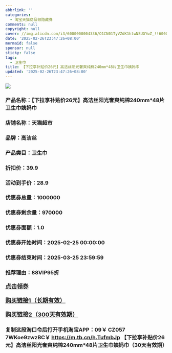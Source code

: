 ```yaml
---
abbrlink: ''
categories:
  - 淘宝天猫商品领隐藏券
comments: null
copyright: null
cover: //img.alicdn.com/i3/6000000004336/O1CN01TyVZdK1htwNSUGYwZ_!!6000000004336-0-sm.jpg
date: '2025-02-26T23:47:26+08:00'
mermaid: false
sponsor: null
sticky: false
tags:
  - 卫生巾
title: 【下拉享补贴价26元】高洁丝阳光奢爽纯棉240mm*48片卫生巾姨妈巾
updated: '2025-02-26T23:47:26+08:00'
--- 
```


![](//img.alicdn.com/i3/6000000004336/O1CN01TyVZdK1htwNSUGYwZ_!!6000000004336-0-sm.jpg)

### 产品名称：【下拉享补贴价26元】高洁丝阳光奢爽纯棉240mm*48片卫生巾姨妈巾
### 店铺名称：天猫超市
### 品牌：高洁丝
### 产品类目：卫生巾
### 折扣价：39.9
### 活动到手价：28.9
### 优惠券总量：1000000
### 优惠券剩余量：970000
### 优惠券面额：1.0
### 优惠券开始时间：2025-02-25 00:00:00	
### 优惠券结束时间：2025-03-25 23:59:59	
### 推荐理由：88VIP95折

<p style="font-size: 18px; font-weight: bold;">
  <a href="https://uland.taobao.com/coupon/edetail?e=8Zpm0AXZB3WlhHvvyUNXZfh8CuWt5YH5OVuOuRD5gLJMmdsrkidbOWBzzpT26idJ07EaXiUmHNsvkrfTMDjvDditU%2FCrLvwdeidtg%2F6GGIUtZXDY8oIZuVLlb0EicLdhRSHvQe2jOLZ9pbNCYX0I%2BPP%2BWUTgK%2F%2B0I%2BtaUgbudUxA%2B536asYsLWVfKa%2BhVnND5RW%2FsRYHuTm%2Bb%2FqJsJrY%2F5jB6TX2HR3QQ5WKStDdyeTLAJho1Tgm24y1rRo98IyIzxHHRjXbSzC3GXpSbfs48q3mIyg7t01ye5tS4rbJITTZojSKypnXdBtC5SfQ3k9Q9pILCoZ%2B%2FH9%2BOHfs5nLQGA%3D%3D&traceId=0b515d4517407227641888116d126c&union_lens=lensId%3AOPT%401740722781%4021083512_0dd7_1954b29bbc0_e197%4001%40eyJmbG9vcklkIjo3MzM1NH0ie" target="_blank">点击领券</a>
</p>
<p style="font-size: 18px; font-weight: bold;">
  <a href="https://s.click.taobao.com/t?e=m%3D2%26s%3D9kutFXzHYQhw4vFB6t2Z2ueEDrYVVa64K7Vc7tFgwiHjf2vlNIV67uW8xal2bDKcYFMBzHxYoCP3ID%2FV1RqsF4wnCJeELi4I%2FIEn%2BS1IjHAB0ghlTd7WlZVm%2FOAUUFw71qrpxiwMoCNxc1AtbZGVSz1as9dE8xRAUY7hrUMeysSMHuv7RoNv0Q0jFsbsQ7KWu2lNajwK2d7gjGJxySGVDU7yqGmNzmZkuUSZSGExHdwXSYuPtt01YoMqzP5UXrKrozvQCWI2PAlyfsBFZDqhxXSFvSTZM%2B%2F4A13NwUW6D5sFscSvq5d%2BNt%2F%2FcYfGh%2FQTvRn9s5lIr3k%3D" target="_blank">购买链接1（长期有效）</a>
</p>
<p style="font-size: 18px; font-weight: bold;">
  <a href="https://s.click.taobao.com/OYVYVNs" target="_blank">购买链接2（300天有效期）</a>
</p>

### 复制这段淘口令后打开手机淘宝APP：09￥ CZ057 7WKoe9zwzBC￥ https://m.tb.cn/h.TufmbJp  【下拉享补贴价26元】高洁丝阳光奢爽纯棉240mm*48片卫生巾姨妈巾（30天有效期）
